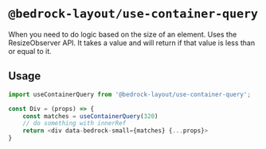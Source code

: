 # `@bedrock-layout/use-container-query`

When you need to do logic based on the size of an element. Uses the ResizeObserver API. It takes a value and will return if that value is less than or equal to it.

## Usage

```javascript
import useContainerQuery from '@bedrock-layout/use-container-query';

const Div = (props) => {
    const matches = useContainerQuery(320)
    // do something with innerRef
    return <div data-bedrock-small={matches} {...props}>
}
```
